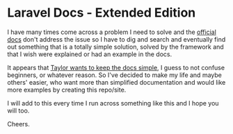 # Laravel Docs - Extended Edition

I have many times come across a problem I need to solve and the [official docs](https://github.com/laravel/docs) don't address the issue so I have to dig and search and eventually find out something that is a totally simple solution, solved by the framework and that I wish were explained or had an example in the docs.

It appears that [Taylor wants to keep the docs simple](https://github.com/laravel/docs/pull/1769#issuecomment-135811143), I guess to not confuse beginners, or whatever reason. So I've decided to make my life and maybe others' easier, who want more than simplified documentation and would like more examples by creating this repo/site.

I will add to this every time I run across something like this and I hope you will too.

Cheers.
